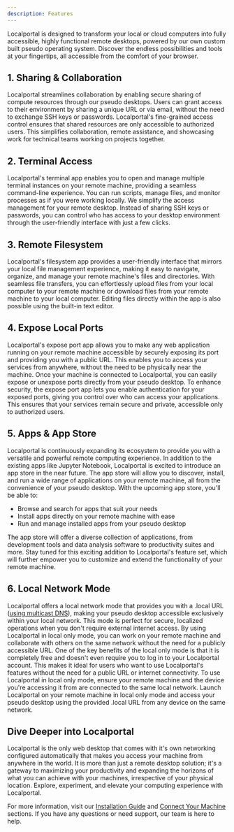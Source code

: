 ```yaml
---
description: Features
---
```


Localportal is designed to transform your local or cloud computers into fully accessible, highly functional remote desktops, powered by our own custom built pseudo operating system. Discover the endless possibilities and tools at your fingertips, all accessible from the comfort of your browser. 

## 1. Sharing & Collaboration

Localportal streamlines collaboration by enabling secure sharing of compute resources through our pseudo desktops. Users can grant access to their environment by sharing a unique URL or via email, without the need to exchange SSH keys or passwords. Localportal's fine-grained access control ensures that shared resources are only accessible to authorized users. This simplifies collaboration, remote assistance, and showcasing work for technical teams working on projects together.

## 2. Terminal Access

Localportal's terminal app enables you to open and manage multiple terminal instances on your remote machine, providing a seamless command-line experience. You can run scripts, manage files, and monitor processes as if you were working locally. We simplify the access management for your remote desktop. Instead of sharing SSH keys or passwords, you can control who has access to your desktop environment through the user-friendly interface with just a few clicks.

## 3. Remote Filesystem

Localportal's filesystem app provides a user-friendly interface that mirrors your local file management experience, making it easy to navigate, organize, and manage your remote machine's files and directories. With seamless file transfers, you can effortlessly upload files from your local computer to your remote machine or download files from your remote machine to your local computer. Editing files directly within the app is also possible using the built-in text editor.

## 4. Expose Local Ports

Localportal's expose port app allows you to make any web application running on your remote machine accessible by securely exposing its port and providing you with a public URL. This enables you to access your services from anywhere, without the need to be physically near the machine. Once your machine is connected to Localportal, you can easily expose or unexpose ports directly from your pseudo desktop. To enhance security, the expose port app lets you enable authentication for your exposed ports, giving you control over who can access your applications. This ensures that your services remain secure and private, accessible only to authorized users.

## 5. Apps & App Store

Localportal is continuously expanding its ecosystem to provide you with a versatile and powerful remote computing experience. In addition to the existing apps like Jupyter Notebook, Localportal is excited to introduce an app store in the near future. The app store will allow you to discover, install, and run a wide range of applications on your remote machine, all from the convenience of your pseudo desktop.
With the upcoming app store, you'll be able to:

- Browse and search for apps that suit your needs
- Install apps directly on your remote machine with ease
- Run and manage installed apps from your pseudo desktop

The app store will offer a diverse collection of applications, from development tools and data analysis software to productivity suites and more. Stay tuned for this exciting addition to Localportal's feature set, which will further empower you to customize and extend the functionality of your remote machine.


## 6. Local Network Mode

Localportal offers a local network mode that provides you with a .local URL ([using multicast DNS](/docs/core-concepts/local-only/)), making your pseudo desktop accessible exclusively within your local network. This mode is perfect for secure, localized operations when you don't require external internet access. By using Localportal in local only mode, you can work on your remote machine and collaborate with others on the same network without the need for a publicly accessible URL.
One of the key benefits of the local only mode is that it is completely free and doesn't even require you to log in to your Localportal account. This makes it ideal for users who want to use Localportal's features without the need for a public URL or internet connectivity. To use Localportal in local only mode, ensure your remote machine and the device you're accessing it from are connected to the same local network. Launch Localportal on your remote machine in local only mode and access your pseudo desktop using the provided .local URL from any device on the same network.

## Dive Deeper into Localportal

Localportal is the only web desktop that comes with it's own networking configured automatically that makes you access your machine from anywhere in the world. It is more than just a remote desktop solution; it's a gateway to maximizing your productivity and expanding the horizons of what you can achieve with your machines, irrespective of your physical location. Explore, experiment, and elevate your computing experience with Localportal.

For more information, visit our [Installation Guide](/docs/getting-started/installation/) and [Connect Your Machine](/docs/getting-started/connecting-your-machine/) sections. If you have any questions or need support, our team is here to help.

